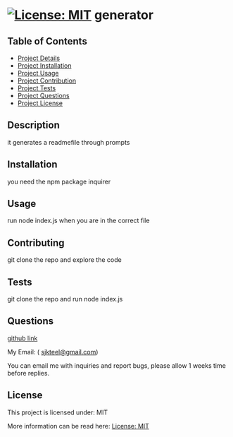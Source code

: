 # [![License: MIT](https://img.shields.io/badge/License-MIT-yellow.svg)](https://opensource.org/licenses/MIT) generator
 
## Table of Contents
- [Project Details](#Description)
- [Project Installation](#Installation)
- [Project Usage](#Usage)
- [Project Contribution](#Contribution)
- [Project Tests](#Tests)
- [Project Questions](#Questions)
- [Project License](#License)

## Description
it generates a readmefile through prompts

## Installation
you need the npm package inquirer

## Usage
run node index.js when you are in the correct file

## Contributing
git clone the repo and explore the code

## Tests 
git clone the repo and run node index.js

## Questions 
[github  link](https://github.com/teelsam)


My Email: ( sjkteel@gmail.com)


You can email me with inquiries and report bugs, please allow 1 weeks time before replies.
          
## License
This project is licensed under: MIT

More information can be read here: [License: MIT](https://opensource.org/licenses/MIT)
